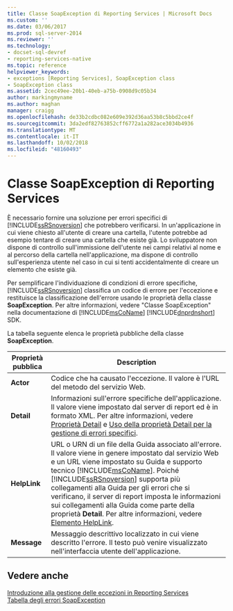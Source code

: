 ```yaml
---
title: Classe SoapException di Reporting Services | Microsoft Docs
ms.custom: ''
ms.date: 03/06/2017
ms.prod: sql-server-2014
ms.reviewer: ''
ms.technology:
- docset-sql-devref
- reporting-services-native
ms.topic: reference
helpviewer_keywords:
- exceptions [Reporting Services], SoapException class
- SoapException class
ms.assetid: 2cec49ee-20b1-40eb-a75b-0908d9c05b34
author: markingmyname
ms.author: maghan
manager: craigg
ms.openlocfilehash: de33b2cdbc082e609e392d36aa53b8c5bbd2ce4f
ms.sourcegitcommit: 3da2edf82763852cff6772a1a282ace3034b4936
ms.translationtype: MT
ms.contentlocale: it-IT
ms.lasthandoff: 10/02/2018
ms.locfileid: "48160493"
---
```

# <a name="reporting-services-soapexception-class"></a>Classe SoapException di Reporting Services
  È necessario fornire una soluzione per errori specifici di [!INCLUDE[ssRSnoversion](../../../includes/ssrsnoversion-md.md)] che potrebbero verificarsi. In un'applicazione in cui viene chiesto all'utente di creare una cartella, l'utente potrebbe ad esempio tentare di creare una cartella che esiste già. Lo sviluppatore non dispone di controllo sull'immissione dell'utente nei campi relativi al nome e al percorso della cartella nell'applicazione, ma dispone di controllo sull'esperienza utente nel caso in cui si tenti accidentalmente di creare un elemento che esiste già.  
  
 Per semplificare l'individuazione di condizioni di errore specifiche, [!INCLUDE[ssRSnoversion](../../../includes/ssrsnoversion-md.md)] classifica un codice di errore per l'eccezione e restituisce la classificazione dell'errore usando le proprietà della classe **SoapException**. Per altre informazioni, vedere "Classe SoapException" nella documentazione di [!INCLUDE[msCoName](../../../includes/msconame-md.md)] [!INCLUDE[dnprdnshort](../../../includes/dnprdnshort-md.md)] SDK.  
  
 La tabella seguente elenca le proprietà pubbliche della classe **SoapException**.  
  
|Proprietà pubblica|Description|  
|---------------------|-----------------|  
|**Actor**|Codice che ha causato l'eccezione. Il valore è l'URL del metodo del servizio Web.|  
|**Detail**|Informazioni sull'errore specifiche dell'applicazione. Il valore viene impostato dal server di report ed è in formato XML. Per altre informazioni, vedere [Proprietà Detail](detail-property.md) e [Uso della proprietà Detail per la gestione di errori specifici](../best-practices/using-the-detail-property-to-handle-specific-errors.md).|  
|**HelpLink**|URL o URN di un file della Guida associato all'errore. Il valore viene in genere impostato dal servizio Web e un URL viene impostato su Guida e supporto tecnico [!INCLUDE[msCoName](../../../includes/msconame-md.md)]. Poiché [!INCLUDE[ssRSnoversion](../../../includes/ssrsnoversion-md.md)] supporta più collegamenti alla Guida per gli errori che si verificano, il server di report imposta le informazioni sui collegamenti alla Guida come parte della proprietà **Detail**. Per altre informazioni, vedere [Elemento HelpLink](helplink-element.md).|  
|**Message**|Messaggio descrittivo localizzato in cui viene descritto l'errore. Il testo può venire visualizzato nell'interfaccia utente dell'applicazione.|  
  
## <a name="see-also"></a>Vedere anche  
 [Introduzione alla gestione delle eccezioni in Reporting Services](../introducing-exception-handling-in-reporting-services.md)   
 [Tabella degli errori SoapException](soapexception-errors-table.md)  
  
  
